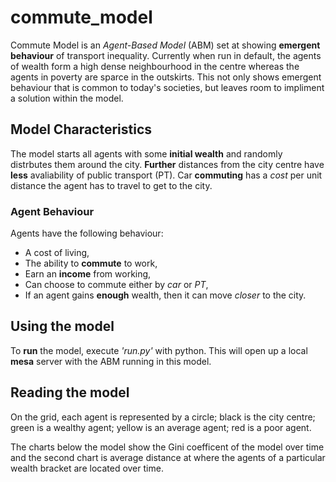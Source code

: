 # commute_model
Commute Model is an _Agent-Based Model_ (ABM) set at showing **emergent behaviour** of transport inequality. Currently when run in default, the agents of wealth form a high dense neighbourhood in the centre whereas the agents in poverty are sparce in the outskirts. This not only shows emergent behaviour that is common to today's societies, but leaves room to impliment a solution within the model. 

## Model Characteristics
The model starts all agents with some **initial wealth** and randomly distrbutes them around the city. __Further__ distances from the city centre have __less__ avaliability of public transport (PT). Car __commuting__ has a _cost_ per unit distance the agent has to travel to get to the city.
### Agent Behaviour
Agents have the following behaviour:
* A cost of living,
* The ability to **commute** to work,
* Earn an **income** from working,
* Can choose to commute either by _car_ or _PT_,
* If an agent gains __enough__ wealth, then it can move _closer_ to the city.

## Using the model
To __run__ the model, execute _'run.py'_ with python. This will open up a local __mesa__ server with the ABM running in this model.
## Reading the model
On the grid, each agent is represented by a circle; black is the city centre; green is a wealthy agent; yellow is an average agent; red is a poor agent. 

The charts below the model show the Gini coefficent of the model over time and the second chart is average distance at where the agents of a particular wealth bracket are located over time.
